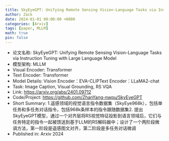 ```yaml
---
title: SkyEyeGPT: Unifying Remote Sensing Vision-Language Tasks via Instruction Tuning with Large Language Model
author: Zack
date: 2024-01-01 00:00:00 +0800
categories: [Arxiv]
tags: [paper, MLLM]
math: true
pin: false
---
```

- 论文名称: SkyEyeGPT: Unifying Remote Sensing Vision-Language Tasks via Instruction Tuning with Large Language Model
- 模型架构: MLLM
- Visual Encoder: Transformer
- Text Encoder: Transformer
- Model Details: Vision Encoder：EVA-CLIPText Encoder：LLaMA2-chat
- Task: Image Caption, Visual Grounding, RS VQA
- Link: https://arxiv.org/abs/2401.09712
- Code/Project: https://github.com/ZhanYang-nwpu/SkyEyeGPT
- Short Summary: 1.遥感领域的视觉语言指令数据集（SkyEye968k），包括单任务和多任务对话指令，包括968k条样本的指令跟随数据集2. 提出SkyEyeGPT模型，通过一个对齐层将RS视觉特征投影到语言领域后，它们与任务特定的指令一起被馈送到基于LLM的RS解码器中；设计了一个两阶段微调方法，第一阶段是遥感图文对齐，第二阶段是多任务对话微调
- Published in: Arxiv 2024
